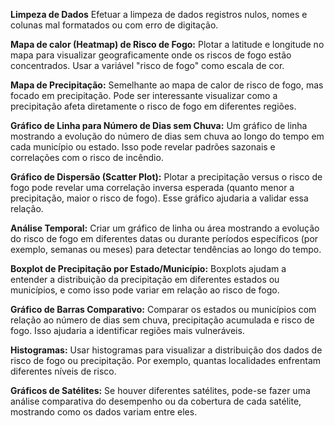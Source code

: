**Limpeza de Dados**
Efetuar a limpeza de dados registros nulos, nomes e colunas mal formatados ou com erro de digitação.

**Mapa de calor (Heatmap) de Risco de Fogo:**
Plotar a latitude e longitude no mapa para visualizar geograficamente onde os riscos de fogo estão concentrados. Usar a variável "risco de fogo" como escala de cor.

**Mapa de Precipitação:**
Semelhante ao mapa de calor de risco de fogo, mas focado em precipitação. Pode ser interessante visualizar como a precipitação afeta diretamente o risco de fogo em diferentes regiões.

**Gráfico de Linha para Número de Dias sem Chuva:**
Um gráfico de linha mostrando a evolução do número de dias sem chuva ao longo do tempo em cada município ou estado. Isso pode revelar padrões sazonais e correlações com o risco de incêndio.

**Gráfico de Dispersão (Scatter Plot):**
Plotar a precipitação versus o risco de fogo pode revelar uma correlação inversa esperada (quanto menor a precipitação, maior o risco de fogo). Esse gráfico ajudaria a validar essa relação.

**Análise Temporal:**
Criar um gráfico de linha ou área mostrando a evolução do risco de fogo em diferentes datas ou durante períodos específicos (por exemplo, semanas ou meses) para detectar tendências ao longo do tempo.

**Boxplot de Precipitação por Estado/Município:**
Boxplots ajudam a entender a distribuição da precipitação em diferentes estados ou municípios, e como isso pode variar em relação ao risco de fogo.

**Gráfico de Barras Comparativo:**
Comparar os estados ou municípios com relação ao número de dias sem chuva, precipitação acumulada e risco de fogo. Isso ajudaria a identificar regiões mais vulneráveis.

**Histogramas:**
Usar histogramas para visualizar a distribuição dos dados de risco de fogo ou precipitação. Por exemplo, quantas localidades enfrentam diferentes níveis de risco.

**Gráficos de Satélites:**
Se houver diferentes satélites, pode-se fazer uma análise comparativa do desempenho ou da cobertura de cada satélite, mostrando como os dados variam entre eles.
